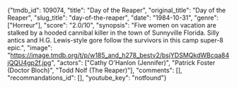 {"tmdb_id": 109074, "title": "Day of the Reaper", "original_title": "Day of the Reaper", "slug_title": "day-of-the-reaper", "date": "1984-10-31", "genre": ["Horreur"], "score": "2.0/10", "synopsis": "Five women on vacation are stalked by a hooded cannibal killer in the town of Sunnyville Florida. Silly antics and H.G. Lewis-style gore follow the survivors in this camp super-8 epic.", "image": "https://image.tmdb.org/t/p/w185_and_h278_bestv2/bsjYDSMQkdWBcqa84jQQU4gp2f.jpg", "actors": ["Cathy O'Hanlon (Jennifer)", "Patrick Foster (Doctor Bloch)", "Todd Nolf (The Reaper)"], "comments": [], "recommandations_id": [], "youtube_key": "notfound"}